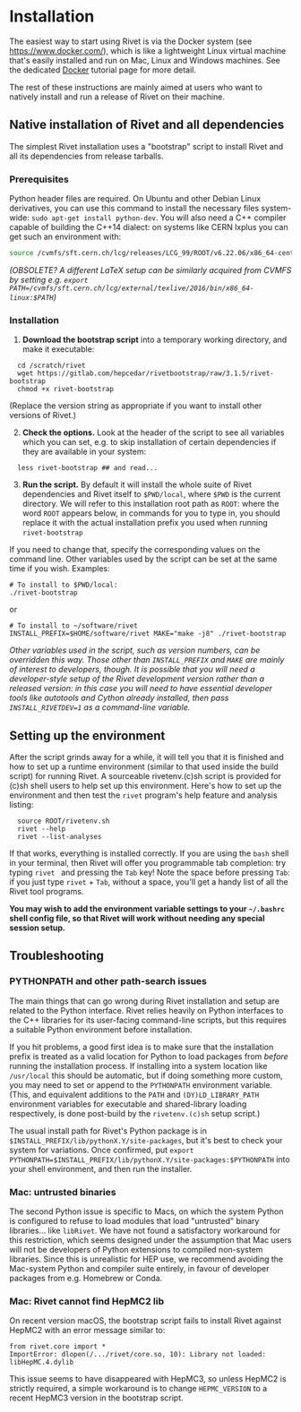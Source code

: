 # Installation

The easiest way to start using Rivet is via the Docker system (see https://www.docker.com/), which is like a lightweight Linux virtual machine that's easily installed and run on Mac, Linux and Windows machines. See the dedicated [Docker](docker.md) tutorial page for more detail.

The rest of these instructions are mainly aimed at users who want to natively install and run a release of Rivet on their machine.


## Native installation of Rivet and all dependencies

The simplest Rivet installation uses a "bootstrap" script to install Rivet and all its dependencies from release tarballs.


### Prerequisites

Python header files are required. On Ubuntu and other Debian Linux derivatives,
you can use this command to install the necessary files system-wide: `sudo apt-get install python-dev`.
You will also need a C++ compiler capable of building the C++14 dialect: on systems like
CERN lxplus you can get such an environment with:
```sh
source /cvmfs/sft.cern.ch/lcg/releases/LCG_99/ROOT/v6.22.06/x86_64-centos7-gcc10-opt/ROOT-env.sh
```
*(OBSOLETE? A different LaTeX setup can be similarly acquired from CVMFS by setting e.g.
`export PATH=/cvmfs/sft.cern.ch/lcg/external/texlive/2016/bin/x86_64-linux:$PATH`)*

### Installation

1. **Download the bootstrap script** into a temporary working directory, and make it executable:
```
  cd /scratch/rivet
  wget https://gitlab.com/hepcedar/rivetbootstrap/raw/3.1.5/rivet-bootstrap
  chmod +x rivet-bootstrap
```
(Replace the version string as appropriate if you want to install other versions of Rivet.)

2. **Check the options.** Look at the header of the script to see all variables which you can set, e.g. to skip installation of certain dependencies if they are available in your system:
```
  less rivet-bootstrap ## and read...
```


3. **Run the script.** By default it will install the whole suite of Rivet dependencies
and Rivet itself to `$PWD/local`, where `$PWD` is the current directory.
We will refer to this installation root path as `ROOT`: where the word `ROOT`
appears below, in commands for you to type in, you should replace it with the actual
installation prefix you used when running `rivet-bootstrap`

If you
need to change that, specify the corresponding values on the command line. Other variables
used by the script can be set at the same time if you wish. Examples:
```
# To install to $PWD/local:
./rivet-bootstrap
```
or
```
# To install to ~/software/rivet
INSTALL_PREFIX=$HOME/software/rivet MAKE="make -j8" ./rivet-bootstrap
```

*Other variables used in the script, such as version numbers, can be overridden
 this way. Those other than `INSTALL_PREFIX` and `MAKE` are mainly of interest
 to developers, though. It is possible that you will need a developer-style
 setup of the Rivet development version rather than a released version: in this
 case you will need to have essential developer tools like autotools and Cython
 already installed, then pass `INSTALL_RIVETDEV=1` as a command-line variable.*


## Setting up the environment

After the script grinds away for a while, it will tell you that it is finished and how to set up a runtime environment (similar to that used inside the build script) for running Rivet. A sourceable rivetenv.(c)sh script is provided for (c)sh shell users to help set up this environment. Here's how to set up the environment and then test the `rivet` program's help feature and analysis listing:

```
  source ROOT/rivetenv.sh
  rivet --help
  rivet --list-analyses
```

If that works, everything is installed correctly. If you are using the `bash` shell in your terminal, then Rivet will offer you programmable tab completion: try typing `rivet ` and pressing the `Tab` key! Note the space before pressing `Tab`: if you just type `rivet` + `Tab`, without a space, you'll get a handy list of all the Rivet tool programs.

**You may wish to add the environment variable settings to your `~/.bashrc` shell config file, so that Rivet will work without needing any special session setup.**


## Troubleshooting

### PYTHONPATH and other path-search issues

The main things that can go wrong during Rivet installation and setup are
related to the Python interface. Rivet relies heavily on Python interfaces to
the C++ libraries for its user-facing command-line scripts, but this requires
a suitable Python environment before installation.

If you hit problems, a good first idea is to make sure that the installation
prefix is treated as a valid location for Python to load packages from *before*
running the installation process. If installing into a system location like
`/usr/local` this should be automatic, but if doing something more custom, you
may need to set or append to the `PYTHONPATH` environment variable. (This, and
equivalent additions to the `PATH` and `(DY)LD_LIBRARY_PATH` environment variables
for executable and shared-library loading respectively, is done post-build
by the `rivetenv.(c)sh` setup script.)

The usual install path for Rivet's Python package is in
`$INSTALL_PREFIX/lib/pythonX.Y/site-packages`, but it's best to check your
system for variations. Once confirmed, put
`export PYTHONPATH=$INSTALL_PREFIX/lib/pythonX.Y/site-packages:$PYTHONPATH`
into your shell environment, and then run the installer.

### Mac: untrusted binaries

The second Python issue is specific to Macs, on which the system Python is configured
to refuse to load modules that load "untrusted" binary libraries... like `libRivet`.
We have not found a satisfactory workaround for this restriction, which seems
designed under the assumption that Mac users will not be developers of Python
extensions to compiled non-system libraries. Since this is unrealistic for
HEP use, we recommend avoiding the Mac-system Python and compiler suite entirely,
in favour of developer packages from e.g. Homebrew or Conda.

### Mac: Rivet cannot find HepMC2 lib

On recent version macOS, the bootstrap script fails to install Rivet against
HepMC2 with an error message similar to:

```
from rivet.core import * 
ImportError: dlopen(/.../rivet/core.so, 10): Library not loaded: libHepMC.4.dylib
```

This issue seems to have disappeared with HepMC3, so unless HepMC2 is strictly required,
a simple workaround is to change `HEPMC_VERSION` to a recent HepMC3 version in the bootstrap script.

